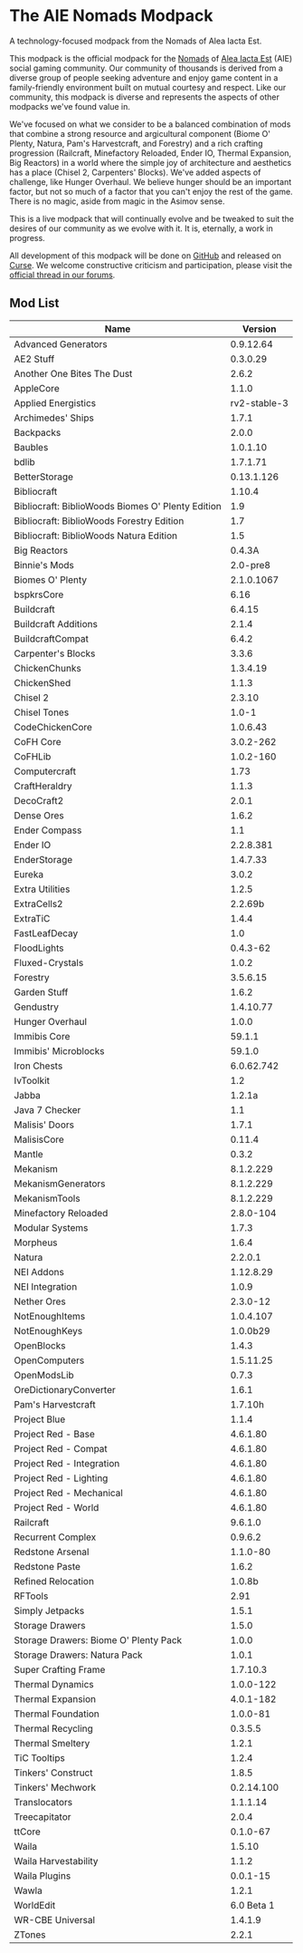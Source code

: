 # The AIE Nomads Modpack
A technology-focused modpack from the Nomads of Alea Iacta Est.

This modpack is the official modpack for the [Nomads](http://wiki.aie-guild.org/index.php?title=AIE_Nomads) of [Alea Iacta Est](https://aie-guild.org/) (AIE) social gaming community.  Our community of thousands is derived from a diverse group of people seeking adventure and enjoy game content in a family-friendly environment built on mutual courtesy and respect. Like our community, this modpack is diverse and represents the aspects of other modpacks we've found value in.

We've focused on what we consider to be a balanced combination of mods that combine a strong resource and argicultural component (Biome O' Plenty, Natura, Pam's Harvestcraft, and Forestry) and a rich crafting progression (Railcraft, Minefactory Reloaded, Ender IO, Thermal Expansion, Big Reactors) in a world where the simple joy of architecture and aesthetics has a place (Chisel 2, Carpenters' Blocks).  We've added aspects of challenge, like Hunger Overhaul.  We believe hunger should be an important factor, but not so much of a factor that you can't enjoy the rest of the game.  There is no magic, aside from magic in the Asimov sense.

This is a live modpack that will continually evolve and be tweaked to suit the desires of our community as we evolve with it. It is, eternally, a work in progress.

All development of this modpack will be done on [GitHub](https://github.com/AIE-Guild/AIE-Nomads-Modpack) and released on [Curse](http://minecraft.curseforge.com/modpacks/230885-aie-nomads). We welcome constructive criticism and participation, please visit the [official thread in our forums](http://forum.myextralife.com/topic/56351-aie-nomads-modpack/).

## Mod List

Name | Version
---|---
Advanced Generators | 0.9.12.64
AE2 Stuff | 0.3.0.29
Another One Bites The Dust | 2.6.2
AppleCore | 1.1.0
Applied Energistics | rv2-stable-3
Archimedes' Ships | 1.7.1
Backpacks | 2.0.0
Baubles | 1.0.1.10
bdlib | 1.7.1.71
BetterStorage | 0.13.1.126
Bibliocraft | 1.10.4
Bibliocraft: BiblioWoods Biomes O' Plenty Edition | 1.9
Bibliocraft: BiblioWoods Forestry Edition | 1.7
Bibliocraft: BiblioWoods Natura Edition | 1.5
Big Reactors | 0.4.3A
Binnie's Mods | 2.0-pre8
Biomes O' Plenty | 2.1.0.1067
bspkrsCore | 6.16
Buildcraft | 6.4.15
Buildcraft Additions | 2.1.4
BuildcraftCompat | 6.4.2
Carpenter's Blocks | 3.3.6
ChickenChunks | 1.3.4.19
ChickenShed | 1.1.3
Chisel 2 | 2.3.10
Chisel Tones | 1.0-1
CodeChickenCore | 1.0.6.43
CoFH Core | 3.0.2-262
CoFHLib | 1.0.2-160
Computercraft | 1.73
CraftHeraldry | 1.1.3
DecoCraft2 | 2.0.1
Dense Ores | 1.6.2
Ender Compass | 1.1
Ender IO | 2.2.8.381
EnderStorage | 1.4.7.33
Eureka | 3.0.2
Extra Utilities | 1.2.5
ExtraCells2 | 2.2.69b
ExtraTiC | 1.4.4
FastLeafDecay | 1.0
FloodLights | 0.4.3-62
Fluxed-Crystals | 1.0.2
Forestry | 3.5.6.15
Garden Stuff | 1.6.2
Gendustry | 1.4.10.77
Hunger Overhaul | 1.0.0
Immibis Core | 59.1.1
Immibis' Microblocks | 59.1.0
Iron Chests | 6.0.62.742
IvToolkit | 1.2
Jabba | 1.2.1a
Java 7 Checker | 1.1
Malisis' Doors | 1.7.1
MalisisCore | 0.11.4
Mantle | 0.3.2
Mekanism | 8.1.2.229
MekanismGenerators | 8.1.2.229
MekanismTools | 8.1.2.229
Minefactory Reloaded | 2.8.0-104
Modular Systems | 1.7.3
Morpheus | 1.6.4
Natura | 2.2.0.1
NEI Addons | 1.12.8.29
NEI Integration | 1.0.9
Nether Ores | 2.3.0-12
NotEnoughItems | 1.0.4.107
NotEnoughKeys | 1.0.0b29
OpenBlocks | 1.4.3
OpenComputers | 1.5.11.25
OpenModsLib | 0.7.3
OreDictionaryConverter | 1.6.1
Pam's Harvestcraft | 1.7.10h
Project Blue | 1.1.4
Project Red - Base | 4.6.1.80
Project Red - Compat | 4.6.1.80
Project Red - Integration | 4.6.1.80
Project Red - Lighting | 4.6.1.80
Project Red - Mechanical | 4.6.1.80
Project Red - World | 4.6.1.80
Railcraft | 9.6.1.0
Recurrent Complex | 0.9.6.2
Redstone Arsenal | 1.1.0-80
Redstone Paste | 1.6.2
Refined Relocation | 1.0.8b
RFTools | 2.91
Simply Jetpacks | 1.5.1
Storage Drawers | 1.5.0
Storage Drawers: Biome O' Plenty Pack | 1.0.0
Storage Drawers: Natura Pack | 1.0.1
Super Crafting Frame | 1.7.10.3
Thermal Dynamics | 1.0.0-122
Thermal Expansion | 4.0.1-182
Thermal Foundation | 1.0.0-81
Thermal Recycling | 0.3.5.5
Thermal Smeltery | 1.2.1
TiC Tooltips | 1.2.4
Tinkers' Construct | 1.8.5
Tinkers' Mechwork | 0.2.14.100
Translocators | 1.1.1.14
Treecapitator | 2.0.4
ttCore | 0.1.0-67
Waila | 1.5.10
Waila Harvestability | 1.1.2
Waila Plugins | 0.0.1-15
Wawla | 1.2.1
WorldEdit | 6.0 Beta 1
WR-CBE Universal | 1.4.1.9
ZTones | 2.2.1
